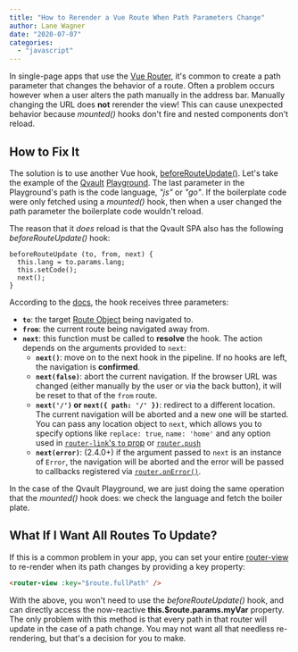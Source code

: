```yaml
---
title: "How to Rerender a Vue Route When Path Parameters Change"
author: Lane Wagner
date: "2020-07-07"
categories: 
  - "javascript"
---
```


In single-page apps that use the [Vue Router](https://router.vuejs.org/), it's common to create a path parameter that changes the behavior of a route. Often a problem occurs however when a user alters the path manually in the address bar. Manually changing the URL does **not** rerender the view! This can cause unexpected behavior because _mounted()_ hooks don't fire and nested components don't reload.

## How to Fix It

The solution is to use another Vue hook, [beforeRouteUpdate()](https://router.vuejs.org/guide/advanced/navigation-guards.html#in-component-guards). Let's take the example of the [Qvault](https://qvault.io/) [Playground](https://app.qvault.io/playground/go). The last parameter in the Playground's path is the code language, _"js"_ or _"go"_. If the boilerplate code were only fetched using a _mounted()_ hook, then when a user changed the path parameter the boilerplate code wouldn't reload.

The reason that it _does_ reload is that the Qvault SPA also has the following _beforeRouteUpdate()_ hook:

```
beforeRouteUpdate (to, from, next) {
  this.lang = to.params.lang;
  this.setCode();
  next();
}
```

According to the [docs](https://router.vuejs.org/guide/advanced/navigation-guards.html#global-before-guards), the hook receives three parameters:

- **`to`**: the target [Route Object](https://router.vuejs.org/api/#the-route-object) being navigated to.
- **`from`**: the current route being navigated away from.
- **`next`**: this function must be called to **resolve** the hook. The action depends on the arguments provided to `next`:
    - **`next()`**: move on to the next hook in the pipeline. If no hooks are left, the navigation is **confirmed**.
    - **`next(false)`**: abort the current navigation. If the browser URL was changed (either manually by the user or via the back button), it will be reset to that of the `from` route.
    - **`next('/')` or `next({ path: '/' })`**: redirect to a different location. The current navigation will be aborted and a new one will be started. You can pass any location object to `next`, which allows you to specify options like `replace: true`, `name: 'home'` and any option used in [`router-link`'s `to` prop](https://router.vuejs.org/api/#to) or [`router.push`](https://router.vuejs.org/api/#router-push)
    - **`next(error)`**: (2.4.0+) if the argument passed to `next` is an instance of `Error`, the navigation will be aborted and the error will be passed to callbacks registered via [`router.onError()`](https://router.vuejs.org/api/#router-onerror).

In the case of the Qvault Playground, we are just doing the same operation that the _mounted()_ hook does: we check the language and fetch the boiler plate.

## What If I Want All Routes To Update?

If this is a common problem in your app, you can set your entire [router-view](https://router.vuejs.org/api/#router-view) to re-render when its path changes by providing a key property:

```html
<router-view :key="$route.fullPath" />
```

With the above, you won't need to use the _beforeRouteUpdate()_ hook, and can directly access the now-reactive **this.$route.params.myVar** property. The only problem with this method is that every path in that router will update in the case of a path change. You may not want all that needless re-rendering, but that's a decision for you to make.
